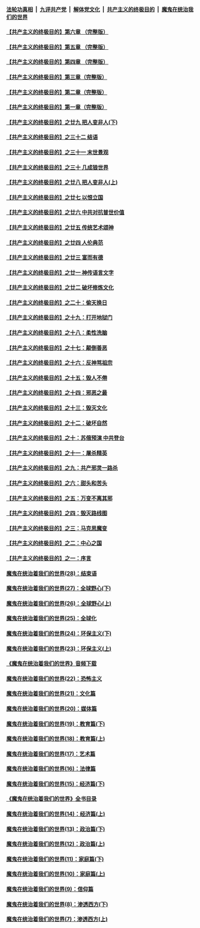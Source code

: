 ####  [法轮功真相](../../../../basic/blob/master/README.md?t=06060101) &nbsp;|&nbsp; [九评共产党](../../../../9ping.md/blob/master/README.md?t=06060101) &nbsp;|&nbsp; [解体党文化](../../../../jtdwh.md/blob/master/README.md?t=06060101)  &nbsp;|&nbsp; [共产主义的终极目的](../../../../gczydzjmd.md/blob/master/README.md?t=06060101) &nbsp;|&nbsp; [魔鬼在统治我们的世界](../../../../mgztzwmdsj.md/blob/master/README.md?t=06060101) 

#### [【共产主义的终极目的】第六章 （完整版）](../pages/nsc422/n11428913.md?t=06060101) 

#### [【共产主义的终极目的】第五章 （完整版）](../pages/nsc422/n11428912.md?t=06060101) 

#### [【共产主义的终极目的】第四章 （完整版）](../pages/nsc422/n11428907.md?t=06060101) 

#### [【共产主义的终极目的】第三章（完整版）](../pages/nsc422/n11428848.md?t=06060101) 

#### [【共产主义的终极目的】第二章（完整版）](../pages/nsc422/n11428831.md?t=06060101) 

#### [【共产主义的终极目的】第一章（完整版）](../pages/nsc422/n11417651.md?t=06060101) 

#### [【共产主义的终极目的】之廿九 把人变非人(下)](../pages/nsc422/n11344140.md?t=06060101) 

#### [【共产主义的终极目的】之三十二 结语](../pages/nsc422/n11360535.md?t=06060101) 

#### [【共产主义的终极目的】之三十一 末世景观](../pages/nsc422/n11351129.md?t=06060101) 

#### [【共产主义的终极目的】之三十 几成狼世界](../pages/nsc422/n11348280.md?t=06060101) 

#### [【共产主义的终极目的】之廿八 把人变非人(上)](../pages/nsc422/n11340492.md?t=06060101) 

#### [【共产主义的终极目的】之廿七 以恨立国](../pages/nsc422/n11336944.md?t=06060101) 

#### [【共产主义的终极目的】之廿六 中共对抗普世价值](../pages/nsc422/n11324785.md?t=06060101) 

#### [【共产主义的终极目的】之廿五 传统艺术颂神](../pages/nsc422/n11296396.md?t=06060101) 

#### [【共产主义的终极目的】之廿四 人伦典范](../pages/nsc422/n11296397.md?t=06060101) 

#### [【共产主义的终极目的】之廿三 富而有德](../pages/nsc422/n11283598.md?t=06060101) 

#### [【共产主义的终极目的】之廿一 神传语言文字](../pages/nsc422/n11263265.md?t=06060101) 

#### [【共产主义的终极目的】之廿二 破坏修炼文化](../pages/nsc422/n11245728.md?t=06060101) 

#### [【共产主义的终极目的】之二十：偷天换日](../pages/nsc422/n11238846.md?t=06060101) 

#### [【共产主义的终极目的】之十九：打开地狱门](../pages/nsc422/n11206376.md?t=06060101) 

#### [【共产主义的终极目的】之十八：柔性洗脑](../pages/nsc422/n11199994.md?t=06060101) 

#### [【共产主义的终极目的】之十七：颠倒善恶](../pages/nsc422/n11179782.md?t=06060101) 

#### [【共产主义的终极目的】之十六：反神骂祖宗](../pages/nsc422/n11166798.md?t=06060101) 

#### [【共产主义的终极目的】之十五：毁人不倦](../pages/nsc422/n11166792.md?t=06060101) 

#### [【共产主义的终极目的】之十四：邪恶之最](../pages/nsc422/n11150249.md?t=06060101) 

#### [【共产主义的终极目的】之十三：毁灭文化](../pages/nsc422/n11135227.md?t=06060101) 

#### [【共产主义的终极目的】之十二：破坏自然](../pages/nsc422/n11135214.md?t=06060101) 

#### [【共产主义的终极目的】之十：苏俄预演 中共登台](../pages/nsc422/n11118424.md?t=06060101) 

#### [【共产主义的终极目的】之十一：屠杀精英](../pages/nsc422/n11118442.md?t=06060101) 

#### [【共产主义的终极目的】之九：共产邪灵一路杀](../pages/nsc422/n11114139.md?t=06060101) 

#### [【共产主义的终极目的】之六：甜头和苦头](../pages/nsc422/n11096971.md?t=06060101) 

#### [【共产主义的终极目的】之五：万变不离其邪](../pages/nsc422/n11091285.md?t=06060101) 

#### [【共产主义的终极目的】之四：毁灭路线图](../pages/nsc422/n11086284.md?t=06060101) 

#### [【共产主义的终极目的】之三：马克思魔变](../pages/nsc422/n11061941.md?t=06060101) 

#### [【共产主义的终极目的】之二：中心之国](../pages/nsc422/n11047728.md?t=06060101) 

#### [【共产主义的终极目的】之一：序言](../pages/nsc422/n11086077.md?t=06060101) 

#### [魔鬼在统治着我们的世界(28)：结束语](../pages/nsc422/n10936246.md?t=06060101) 

#### [魔鬼在统治着我们的世界(27)：全球野心(下)](../pages/nsc422/n10928319.md?t=06060101) 

#### [魔鬼在统治着我们的世界(26)：全球野心(上)](../pages/nsc422/n10900318.md?t=06060101) 

#### [魔鬼在统治着我们的世界(25)：全球化](../pages/nsc422/n10788205.md?t=06060101) 

#### [魔鬼在统治着我们的世界(24)：环保主义(下)](../pages/nsc422/n10695307.md?t=06060101) 

#### [魔鬼在统治着我们的世界(23)：环保主义(上)](../pages/nsc422/n10688613.md?t=06060101) 

#### [《魔鬼在统治着我们的世界》音频下载](../pages/nsc422/n10635553.md?t=06060101) 

#### [魔鬼在统治着我们的世界(22)：恐怖主义](../pages/nsc422/n10614727.md?t=06060101) 

#### [魔鬼在统治着我们的世界(21)：文化篇](../pages/nsc422/n10597706.md?t=06060101) 

#### [魔鬼在统治着我们的世界(20)：媒体篇](../pages/nsc422/n10586579.md?t=06060101) 

#### [魔鬼在统治着我们的世界(19)：教育篇(下)](../pages/nsc422/n10564808.md?t=06060101) 

#### [魔鬼在统治着我们的世界(18)：教育篇(上)](../pages/nsc422/n10526970.md?t=06060101) 

#### [魔鬼在统治着我们的世界(17)：艺术篇](../pages/nsc422/n10499093.md?t=06060101) 

#### [魔鬼在统治着我们的世界(16)：法律篇](../pages/nsc422/n10485969.md?t=06060101) 

#### [魔鬼在统治着我们的世界(15)：经济篇(下)](../pages/nsc422/n10469975.md?t=06060101) 

#### [《魔鬼在统治着我们的世界》全书目录](../pages/nsc422/n10464261.md?t=06060101) 

#### [魔鬼在统治着我们的世界(14)：经济篇(上)](../pages/nsc422/n10457370.md?t=06060101) 

#### [魔鬼在统治着我们的世界(13)：政治篇(下)](../pages/nsc422/n10448270.md?t=06060101) 

#### [魔鬼在统治着我们的世界(12)：政治篇(上)](../pages/nsc422/n10444576.md?t=06060101) 

#### [魔鬼在统治着我们的世界(11)：家庭篇(下)](../pages/nsc422/n10440961.md?t=06060101) 

#### [魔鬼在统治着我们的世界(10)：家庭篇(上)](../pages/nsc422/n10435448.md?t=06060101) 

#### [魔鬼在统治着我们的世界(9)：信仰篇](../pages/nsc422/n10432159.md?t=06060101) 

#### [魔鬼在统治着我们的世界(8)：渗透西方(下)](../pages/nsc422/n10429603.md?t=06060101) 

#### [魔鬼在统治着我们的世界(7)：渗透西方(上)](../pages/nsc422/n10426013.md?t=06060101) 

